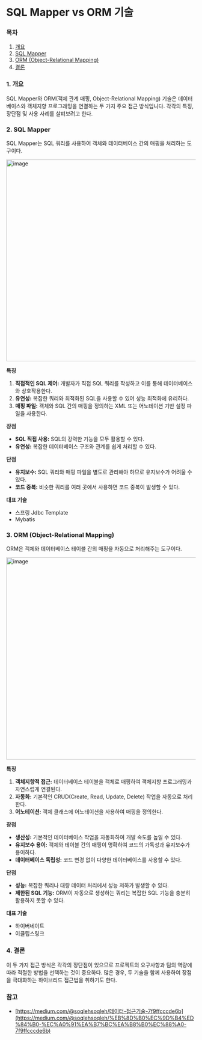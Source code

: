 # SQL Mapper vs ORM 기술

### 목차

1. [개요](#1-개요)
2. [SQL Mapper](#2-sql-mapper)
3. [ORM (Object-Relational Mapping)](#3-orm-object-relational-mapping)
4. [결론](#4-결론)

### 1. 개요

SQL Mapper와 ORM(객체 관계 매핑, Object-Relational Mapping) 기술은 데이터베이스와 객체지향 프로그래밍을 연결하는 두 가지 주요 접근 방식입니다. 각각의 특징, 장단점 및 사용 사례를 살펴보려고 한다.

### 2. SQL Mapper

SQL Mapper는 SQL 쿼리를 사용하여 객체와 데이터베이스 간의 매핑을 처리하는 도구이다.

<img width="537" alt="image" src="https://github.com/Jammini/TIL/assets/59176149/85414651-1fda-4249-b2ba-107dac385454">


**특징**

1. **직접적인 SQL 제어:** 개발자가 직접 SQL 쿼리를 작성하고 이를 통해 데이터베이스와 상호작용한다.
2. **유연성:** 복잡한 쿼리와 최적화된 SQL을 사용할 수 있어 성능 최적화에 유리하다.
3. **매핑 파일:** 객체와 SQL 간의 매핑을 정의하는 XML 또는 어노테이션 기반 설정 파일을 사용한다.

**장점**

- **SQL 직접 사용:** SQL의 강력한 기능을 모두 활용할 수 있다.
- **유연성:** 복잡한 데이터베이스 구조와 관계를 쉽게 처리할 수 있다.

**단점**

- **유지보수:** SQL 쿼리와 매핑 파일을 별도로 관리해야 하므로 유지보수가 어려울 수 있다.
- **코드 중복:** 비슷한 쿼리를 여러 곳에서 사용하면 코드 중복이 발생할 수 있다.

**대표 기술**

- 스프링 Jdbc Template
- Mybatis

### 3. ORM (Object-Relational Mapping)

ORM은 객체와 데이터베이스 테이블 간의 매핑을 자동으로 처리해주는 도구이다.

<img width="538" alt="image" src="https://github.com/Jammini/TIL/assets/59176149/c1bb810e-ed1d-48b3-8c51-98c776f4b205">

**특징**

1. **객체지향적 접근:** 데이터베이스 테이블을 객체로 매핑하여 객체지향 프로그래밍과 자연스럽게 연결된다.
2. **자동화:** 기본적인 CRUD(Create, Read, Update, Delete) 작업을 자동으로 처리한다.
3. **어노테이션:** 객체 클래스에 어노테이션을 사용하여 매핑을 정의한다.

**장점**

- **생산성:** 기본적인 데이터베이스 작업을 자동화하여 개발 속도를 높일 수 있다.
- **유지보수 용이:** 객체와 테이블 간의 매핑이 명확하여 코드의 가독성과 유지보수가 용이하다.
- **데이터베이스 독립성:** 코드 변경 없이 다양한 데이터베이스를 사용할 수 있다.

**단점**

- **성능:** 복잡한 쿼리나 대량 데이터 처리에서 성능 저하가 발생할 수 있다.
- **제한된 SQL 기능:** ORM이 자동으로 생성하는 쿼리는 복잡한 SQL 기능을 충분히 활용하지 못할 수 있다.

**대표 기술**

- 하이버네이트
- 이클립스링크

### 4. 결론

이 두 가지 접근 방식은 각각의 장단점이 있으므로 프로젝트의 요구사항과 팀의 역량에 따라 적절한 방법을 선택하는 것이 중요하다. 많은 경우, 두 기술을 함께 사용하여 장점을 극대화하는 하이브리드 접근법을 취하기도 한다.

### 참고

- [https://medium.com/@soqlehsoqleh/데이터-접근기술-7f9ffcccde6b](https://medium.com/@soqlehsoqleh/%EB%8D%B0%EC%9D%B4%ED%84%B0-%EC%A0%91%EA%B7%BC%EA%B8%B0%EC%88%A0-7f9ffcccde6b)